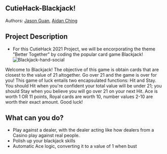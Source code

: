 ## CutieHack-Blackjack!

Authors: [Jason Guan](https://github.com/jasonguan067), [Aidan Ching](https://github.com/aidan-ching)

## Project Description
  * For this CutieHack 2021 Project, we will be encorporating the theme "Better Together" by coding the popular card game Blackjack!
![Blackjack-hand-social](https://user-images.githubusercontent.com/75757836/140628853-b77b0d5f-650e-4f27-8b55-968e22a1c542.jpg)


 Welcome to Blackjack! The objective of this game is obtain cards that are closest to the value of 21 altogether. Go over 21 and the game is over for you! This game of luck entails two encapsulated functions: Hit and Stay. You should Hit when you're confident your total value will be under 21; you should Stay when you believe you will go over 21 on your next Hit. Ace is worth 1 OR 11 points, Royal cards are worth 10, number values 2-10 are worth their exact amount. Good luck!



## What can you do?
- Play against a dealer, with the dealer acting like how dealers from a Casino play against real people.
- Polish up your blackjack skills
- Automatic Ace logic, converting it to a value of 1 when bust

